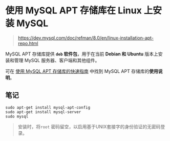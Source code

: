 # 使用 MySQL APT 存储库在 Linux 上安装 MySQL

> https://dev.mysql.com/doc/refman/8.0/en/linux-installation-apt-repo.html

MySQL APT 存储库提供 **`deb` 软件包**，用于在当前 **Debian 和 Ubuntu** 版本上安装和管理 MySQL 服务器、客户端和其他组件。

可在 [使用 MySQL APT 存储库的快速指南](数据存储/MySQL8/MySQL-Server-参考手册/安装和升级/在Linux上安装MySQL/使用MySQL-APT存储库的快速指南.md) 中找到 MySQL APT 存储库的**使用说明**。



## 笔记

``` shell
sudo apt-get install mysql-apt-config
sudo apt-get install mysql-server
sudo mysql
```

> 安装时，将`root` 密码留空，以启用基于UNIX套接字的身份验证的无密码登录。
